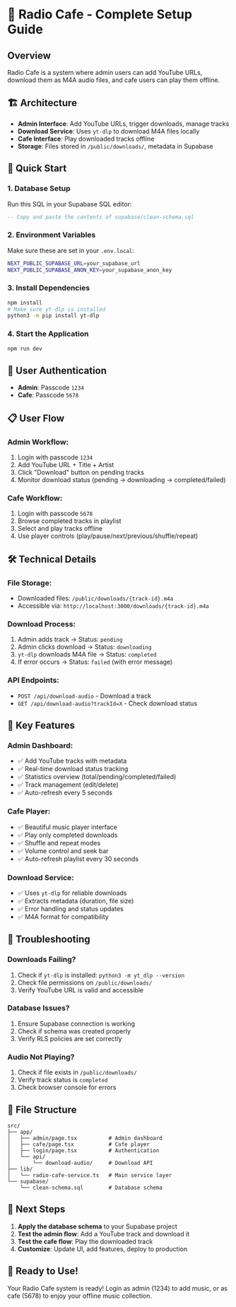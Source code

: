 # 🎵 Radio Cafe - Complete Setup Guide

## Overview
Radio Cafe is a system where admin users can add YouTube URLs, download them as M4A audio files, and cafe users can play them offline.

## 🏗️ Architecture
- **Admin Interface**: Add YouTube URLs, trigger downloads, manage tracks
- **Download Service**: Uses `yt-dlp` to download M4A files locally
- **Cafe Interface**: Play downloaded tracks offline
- **Storage**: Files stored in `/public/downloads/`, metadata in Supabase

## 🚀 Quick Start

### 1. Database Setup
Run this SQL in your Supabase SQL editor:

```sql
-- Copy and paste the contents of supabase/clean-schema.sql
```

### 2. Environment Variables
Make sure these are set in your `.env.local`:
```bash
NEXT_PUBLIC_SUPABASE_URL=your_supabase_url
NEXT_PUBLIC_SUPABASE_ANON_KEY=your_supabase_anon_key
```

### 3. Install Dependencies
```bash
npm install
# Make sure yt-dlp is installed
python3 -m pip install yt-dlp
```

### 4. Start the Application
```bash
npm run dev
```

## 🔐 User Authentication
- **Admin**: Passcode `1234`
- **Cafe**: Passcode `5678`

## 📋 User Flow

### Admin Workflow:
1. Login with passcode `1234`
2. Add YouTube URL + Title + Artist
3. Click "Download" button on pending tracks
4. Monitor download status (pending → downloading → completed/failed)

### Cafe Workflow:
1. Login with passcode `5678`
2. Browse completed tracks in playlist
3. Select and play tracks offline
4. Use player controls (play/pause/next/previous/shuffle/repeat)

## 🛠️ Technical Details

### File Storage:
- Downloaded files: `/public/downloads/{track-id}.m4a`
- Accessible via: `http://localhost:3000/downloads/{track-id}.m4a`

### Download Process:
1. Admin adds track → Status: `pending`
2. Admin clicks download → Status: `downloading`
3. `yt-dlp` downloads M4A file → Status: `completed`
4. If error occurs → Status: `failed` (with error message)

### API Endpoints:
- `POST /api/download-audio` - Download a track
- `GET /api/download-audio?trackId=X` - Check download status

## 🔧 Key Features

### Admin Dashboard:
- ✅ Add YouTube tracks with metadata
- ✅ Real-time download status tracking
- ✅ Statistics overview (total/pending/completed/failed)
- ✅ Track management (edit/delete)
- ✅ Auto-refresh every 5 seconds

### Cafe Player:
- ✅ Beautiful music player interface  
- ✅ Play only completed downloads
- ✅ Shuffle and repeat modes
- ✅ Volume control and seek bar
- ✅ Auto-refresh playlist every 30 seconds

### Download Service:
- ✅ Uses `yt-dlp` for reliable downloads
- ✅ Extracts metadata (duration, file size)
- ✅ Error handling and status updates
- ✅ M4A format for compatibility

## 🐛 Troubleshooting

### Downloads Failing?
1. Check if `yt-dlp` is installed: `python3 -m yt_dlp --version`
2. Check file permissions on `/public/downloads/`
3. Verify YouTube URL is valid and accessible

### Database Issues?
1. Ensure Supabase connection is working
2. Check if schema was created properly
3. Verify RLS policies are set correctly

### Audio Not Playing?
1. Check if file exists in `/public/downloads/`
2. Verify track status is `completed`
3. Check browser console for errors

## 📁 File Structure
```
src/
├── app/
│   ├── admin/page.tsx          # Admin dashboard
│   ├── cafe/page.tsx           # Cafe player
│   ├── login/page.tsx          # Authentication
│   └── api/
│       └── download-audio/     # Download API
├── lib/
│   └── radio-cafe-service.ts   # Main service layer
└── supabase/
    └── clean-schema.sql        # Database schema
```

## 🎯 Next Steps
1. **Apply the database schema** to your Supabase project
2. **Test the admin flow**: Add a YouTube track and download it
3. **Test the cafe flow**: Play the downloaded track
4. **Customize**: Update UI, add features, deploy to production

## 🚀 Ready to Use!
Your Radio Cafe system is ready! Login as admin (1234) to add music, or as cafe (5678) to enjoy your offline music collection.